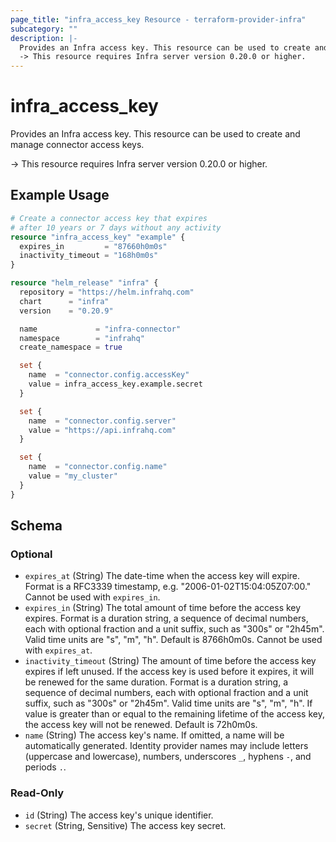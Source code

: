 ```yaml
---
page_title: "infra_access_key Resource - terraform-provider-infra"
subcategory: ""
description: |-
  Provides an Infra access key. This resource can be used to create and manage connector access keys.
  -> This resource requires Infra server version 0.20.0 or higher.
---
```


# infra_access_key

Provides an Infra access key. This resource can be used to create and manage connector access keys.

-> This resource requires Infra server version 0.20.0 or higher.

## Example Usage

```terraform
# Create a connector access key that expires
# after 10 years or 7 days without any activity
resource "infra_access_key" "example" {
  expires_in         = "87660h0m0s"
  inactivity_timeout = "168h0m0s"
}

resource "helm_release" "infra" {
  repository = "https://helm.infrahq.com"
  chart      = "infra"
  version    = "0.20.9"

  name             = "infra-connector"
  namespace        = "infrahq"
  create_namespace = true

  set {
    name  = "connector.config.accessKey"
    value = infra_access_key.example.secret
  }

  set {
    name  = "connector.config.server"
    value = "https://api.infrahq.com"
  }

  set {
    name  = "connector.config.name"
    value = "my_cluster"
  }
}
```

<!-- schema generated by tfplugindocs -->
## Schema

### Optional

- `expires_at` (String) The date-time when the access key will expire. Format is a RFC3339 timestamp, e.g. "2006-01-02T15:04:05Z07:00." Cannot be used with `expires_in`.
- `expires_in` (String) The total amount of time before the access key expires. Format is a duration string, a sequence of decimal numbers, each with optional fraction and a unit suffix, such as "300s" or "2h45m". Valid time units are "s", "m", "h". Default is 8766h0m0s. Cannot be used with `expires_at`.
- `inactivity_timeout` (String) The amount of time before the access key expires if left unused. If the access key is used before it expires, it will be renewed for the same duration. Format is a duration string, a sequence of decimal numbers, each with optional fraction and a unit suffix, such as "300s" or "2h45m". Valid time units are "s", "m", "h". If value is greater than or equal to the remaining lifetime of the access key, the access key will not be renewed. Default is 72h0m0s.
- `name` (String) The access key's name. If omitted, a name will be automatically generated. Identity provider names may include letters (uppercase and lowercase), numbers, underscores `_`, hyphens `-`, and periods `.`.

### Read-Only

- `id` (String) The access key's unique identifier.
- `secret` (String, Sensitive) The access key secret.


